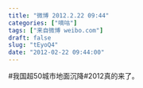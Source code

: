 ```yaml
---
title: "微博 2012.2.22 09:44"
categories: ["嘀咕"]
tags: ["来自微博 weibo.com"]
draft: false
slug: "tEyoQ4"
date: "2012-02-22 09:44:00"
---
```


<p>#我国超50城市地面沉降#2012真的来了。 ​​​​</p>
